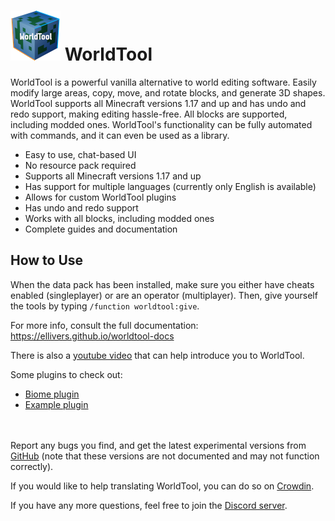 # ![[Logo]](https://raw.githubusercontent.com/Ellivers/WorldTool/master/other%20stuff/resources/logo_small.png) WorldTool

WorldTool is a powerful vanilla alternative to world editing software. Easily modify large areas, copy, move, and rotate blocks, and generate 3D shapes. WorldTool supports all Minecraft versions 1.17 and up and has undo and redo support, making editing hassle-free. All blocks are supported, including modded ones. WorldTool's functionality can be fully automated with commands, and it can even be used as a library.

* Easy to use, chat-based UI
* No resource pack required
* Supports all Minecraft versions 1.17 and up
* Has support for multiple languages (currently only English is available)
* Allows for custom WorldTool plugins
* Has undo and redo support
* Works with all blocks, including modded ones
* Complete guides and documentation

## How to Use

When the data pack has been installed, make sure you either have cheats enabled (singleplayer) or are an operator (multiplayer). Then, give yourself the tools by typing `/function worldtool:give`.

For more info, consult the full documentation:<br>
https://ellivers.github.io/worldtool-docs

There is also a [youtube video](https://youtu.be/xXa6GvyabZk) that can help introduce you to WorldTool.

Some plugins to check out:
* [Biome plugin](https://github.com/Ellivers/worldtool-biome-plugin/releases)
* [Example plugin](https://github.com/Ellivers/worldtool-example-plugin/releases)

­<br>
<br>
Report any bugs you find, and get the latest experimental versions from [GitHub](https://github.com/Ellivers/WorldTool) (note that these versions are not documented and may not function correctly).

If you would like to help translating WorldTool, you can do so on [Crowdin](https://crowdin.com/project/worldtool).

If you have any more questions, feel free to join the [Discord server](https://discord.gg/jn8d4zb).
